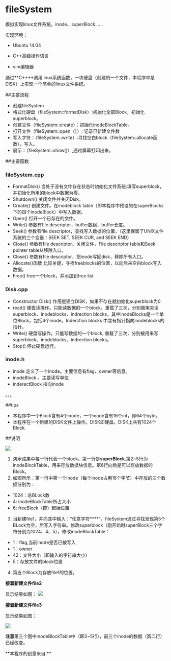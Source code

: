 # fileSystem
模拟实现linux文件系统。inode、superBlock......

实现环境：

- Ubuntu 14.04

- C++高级操作语言

- vim编辑器

通过**C++**调用linux系统函数，一块硬盘（创建的一个文件，本程序中是DISK）上实现一个简单的linux文件系统。


##主要流程
-	创建fileSystem
-	格式化硬盘（fileSystem::formatDisk）:初始化全部Block，初始化superblock。
-	创建文件（fileSystem::create）：初始化inodeBlockTable。
-	打开文件（fileSystem::open（））: 记录已新建文件数
-	写入字符：（fileSystem::write）:寻找空白block（fileSystem::allocate函数），写入。
-	展示：（fileSystem::show()）,通过屏幕打印出来。

##主要函数
### **fileSystem.cpp**
-	FormatDisk() 当处于没有文件存在状态时初始化文件系统:填写superblock，并初始化所用的block中数据为零。
-	 Shutdown() 关闭文件并关闭Disk。
-	Create() 创建文件。在inodeblock table（即本程序中预设的在superBlocks下的四个inodeBlock）中写入数据。
-	Open() 打开一个已存在的文件。
-	Write() 参数有file descriptor，buffer数组，buffer长度。
-	Seek() 参数有file descriptor，查找写入数据的位置，（这里保留了UNIX文件系统的三个变量：SEEK SET, SEEK CUR, and SEEK END）
-	Close() 参数有file descriptor。关闭文件，File descriptor table和Seek pointer table从移除入口。
-	Close() 参数有file descriptor，把inode写回disk，移除所有入口。
-	Allocate()函数 比较关键，寻找freeblocks的位置，以向后来空白block写入数据。
-	Free()  free一个block，并添加到free list

### **Disk.cpp**
-	Constructor Disk()   作用是建立DISK，如果不存在就初始化superblock为0
-	read() 硬盘读操作。只能读数据的一个block。重载了三次，分别被用来读superblock、inodeblocks、indrection blocks。其中inodeBlocks是一个单位Block，包括4个inode。Inderction blocks 中含有指针指向inodeblocks的指针。
-	Write() 硬盘写操作。只能写数据的一个block, 重载了三次，分别被用来写superblock、inodeblocks、indrection blocks。
-	Stop() 停止硬盘运行。
### **inode.h**
- inode 定义了一个inode。主要信息有flag、owner等信息。
- inodeBlock 。主要读写单位
- inderectBlock 指向inode

。。。

##tips

- 本程序中一个Block含有4个inode，一个inode含有16个int，即64个byte。
- 本程序在一个新建的DISK文件上操作。DISK即硬盘。DISK上共有1024个Block.

##说明

![](https://raw.githubusercontent.com/jybhaha/fileSystem/master/photes/new3-1.png)

1. 演示成果中每一行代表一个block。第一行是**superBlock**.第2~5行为inodeBlockTable，用来存放数据块信息。第6行向后是可以存放数据的Block。
2. 如图所示：第一行中第一个inode（每个inode占用16个字节）中存放的三个数据分别为：
 - 1024：总BLock数
 - 4:	 inodeBlockTable所占大小
 - 6:	freeBlock（即）起始位置
3. 当新建file1，并向其中输入：“任意字符****”。fileSystem通过寻找发现第5个BLock为空，后写入字符串。修改superblock（刚开始时superBlock三个字符分别为1024、4、5），修改inodeBlockTable：
  - 1：flag,当前inode是否已被写入
  - 1：owner
  - 42：文件大小（即输入的字符串大小）
  - 5：存放文件的block位置
4.  第五个Block为存放file1的位置。

**接着新建文件file2**

显示结果如图：
![](https://raw.githubusercontent.com/jybhaha/fileSystem/master/photes/new3-2.png)


**接着新建文件file3**

显示结果如图：

![](https://raw.githubusercontent.com/jybhaha/fileSystem/master/photes/new3-3.png)


**注意**第三个图中inodeBlockTable中（即2~5行），前三个inode的数据（第二行）已经改变。

**本程序的创意来自 **
